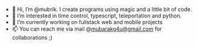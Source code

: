 - 👋 Hi, I’m @mubrik. I create programs using magic and a little bit of code.
- 👀 I’m interested in time control, typescript, teleportation and python.
- 🌱 I’m currently working on fullstack web and mobile projects
- 📫 You can reach me via mail @mubarakg4u@gmail.com for collaborations ;)

<!---
mubrik/mubrik is a ✨ special ✨ repository because its `README.md` (this file) appears on your GitHub profile.
You can click the Preview link to take a look at your changes.
--->
